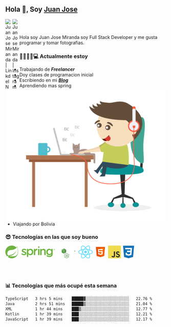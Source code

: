 ## Hola 👋, Soy [Juan Jose](http://juanjoses.me)

<a href="https://www.linkedin.com/in/juanjosemirandam/">
  <img align="left" alt="Juan Jose Miranda | LinkdeIN" width="22px" src="https://cdn.jsdelivr.net/npm/simple-icons@v3/icons/linkedin.svg" />
</a>

<a href="https://www.instagram.com/juan.jose.miranda/">
  <img align="left" alt="Juan Jose Miranda | Instagram" width="22px" src="https://cdn.jsdelivr.net/npm/simple-icons@v3/icons/instagram.svg" />
</a>

<br /> <br />

Hola soy Juan Jose Miranda soy Full Stack Developer y me gusta programar y tomar fotografias.

<img align="right" alt="GIF" src="./images/gif-juanjose.gif" width="500" max-height="320" />

### 👨‍💻🕵‍♀💻 Actualmente estoy

- Trabajando de ***Freelancer***
- Doy clases de programacion inicial
- Escribiendo en mi ***[Blog](http://juanjoses.me)***
- Aprendiendo mas spring
- Viajando por Bolivia 

### 😎 Tecnologías en las que soy bueno

<code><img alt="Spring" height="40px" src="./images/spring-icon.svg"/></code>
<code><img alt="NodeJS" height="40px" src="./images/nodejs-icon.svg" /></code>
<code><img alt="ReactJS" height="40px" src="./images/react-icon.svg" /></code>
<code><img alt="HTML5" height="40px" src="./images/html-icon.png" /></code>
<code><img alt="JavaScript" height="40px" src="./images/js-icon.png"  /></code>
<code><img alt="CSS3" height="40px" src="./images/css-icon.png" /></code>

<br/><br/>

### 📊 Tecnologías que más ocupé esta semana

<!--START_SECTION:waka-->
```text
TypeScript   3 hrs 5 mins    █████▓░░░░░░░░░░░░░░░░░░░   22.76 % 
Java         2 hrs 51 mins   █████▒░░░░░░░░░░░░░░░░░░░   21.04 % 
XML          1 hr 44 mins    ███▒░░░░░░░░░░░░░░░░░░░░░   12.77 % 
Kotlin       1 hr 39 mins    ███░░░░░░░░░░░░░░░░░░░░░░   12.21 % 
JavaScript   1 hr 39 mins    ███░░░░░░░░░░░░░░░░░░░░░░   12.17 % 
```
<!--END_SECTION:waka-->

<!-- ### 📌🤓 Últimos artículos en mi blog -->